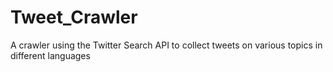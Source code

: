 # Tweet_Crawler
A crawler using the Twitter Search API to collect tweets on various topics in different languages
